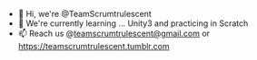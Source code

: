 - 👋 Hi, we're @TeamScrumtrulescent
- 🌱 We're currently learning ... Unity3 and practicing in Scratch
- 📫 Reach us @teamscrumtrulescent@gmail.com or https://teamscrumtrulescent.tumblr.com

<!---
TeamScrumtrulescent/TeamScrumtrulescent is a ✨ special ✨ repository because its `README.md` (this file) appears on your GitHub profile.
You can click the Preview link to take a look at your changes.
--->
